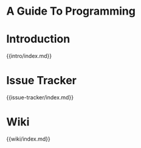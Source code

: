 # A Guide To Programming

# Introduction

{{intro/index.md}}

# Issue Tracker

{{issue-tracker/index.md}}

# Wiki

{{wiki/index.md}}